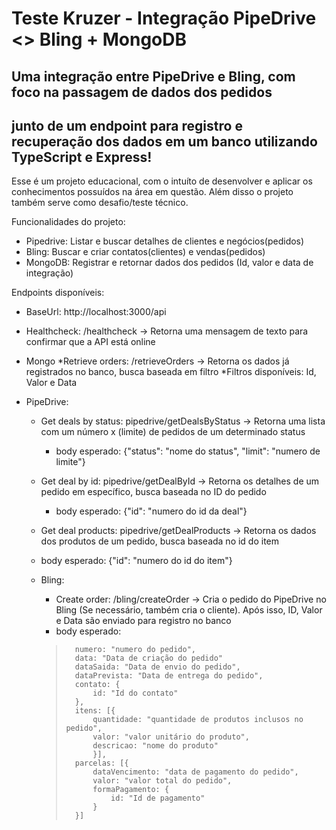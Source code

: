 # **Teste Kruzer - Integração PipeDrive <> Bling + MongoDB**

## Uma integração entre PipeDrive e Bling, com foco na passagem de dados dos pedidos 
## junto de um endpoint para registro e recuperação dos dados em um banco utilizando TypeScript e Express!

Esse é um projeto educacional, com o intuíto de desenvolver e aplicar os conhecimentos possuídos na área em questão.
Além disso o projeto também serve como desafio/teste técnico.

Funcionalidades do projeto:

* Pipedrive: Listar e buscar detalhes de clientes e negócios(pedidos)
* Bling: Buscar e criar contatos(clientes) e vendas(pedidos)
* MongoDB: Registrar e retornar dados dos pedidos (Id, valor e data de integração)

Endpoints disponíveis:

* BaseUrl: http://localhost:3000/api
  
* Healthcheck: /healthcheck -> Retorna uma mensagem de texto para confirmar que a API está online

* Mongo
 	*Retrieve orders: /retrieveOrders -> Retorna os dados já registrados no banco, busca baseada em filtro
 	*Filtros disponíveis: Id, Valor e Data

* PipeDrive:
	* Get deals by status: pipedrive/getDealsByStatus -> Retorna uma lista com um número x (limite) de pedidos de um determinado status
		* body esperado: {"status": "nome do status", "limit": "numero de limite"}

	* Get deal by id: pipedrive/getDealById -> Retorna os detalhes de um pedido em específico, busca baseada no ID do pedido
		* body esperado: {"id": "numero do id da deal"}

	* Get deal products: pipedrive/getDealProducts -> Retorna os dados dos produtos de um pedido, busca baseada no id do item
	* body esperado: {"id": "numero do id do item"}

  * Bling:
 	* Create order: /bling/createOrder -> Cria o pedido do PipeDrive no Bling (Se necessário, também cria o cliente). Após isso, ID, Valor e Data são enviado para registro no banco
  	* body esperado:
     
	>		numero: "numero do pedido",
	>		data: "Data de criação do pedido"
	>		dataSaida: "Data de envio do pedido",
	>		dataPrevista: "Data de entrega do pedido",
	>		contato: {
	>			id: "Id do contato"
	>		},
	>		itens: [{
	>			quantidade: "quantidade de produtos inclusos no pedido",
	>			valor: "valor unitário do produto",
	>			descricao: "nome do produto"
	>			}],
	>		parcelas: [{
	>			dataVencimento: "data de pagamento do pedido",
	>			valor: "valor total do pedido",
	>			formaPagamento: {
	>				id: "Id de pagamento"
	>			}
	>		}]
